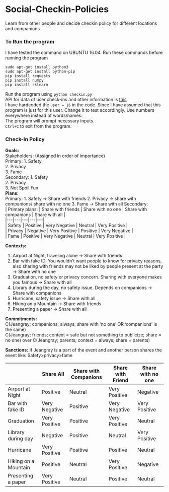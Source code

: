 # Social-Checkin-Policies
Learn from other people and decide checkin policy for different locations and companions
  
### To Run the program  
I have tested the command on UBUNTU 16.04. Run these commands before running the program   
``` sudo apt-get update   
sudo apt-get install python3    
sudo apt-get install python-pip   
pip install requests   
pip install numpy   
pip install sklearn   
```   
Run the program using `python checkin.py`  
API for data of user check-ins and other information is [this](http://yangtze.csc.ncsu.edu:9090/csc555checkinf18-sandbox-sd/services.jsp)   
I have hardcoded the `user = 16` in the code. Since I have assumed that this program is just for this user. Change it to test accordingly. Use numbers everywhere instead of words/names.   
The program will prompt necessary inputs.   
`Ctrl+C` to exit from the program.   
   
### Check-In Policy  
    
**Goals:**   
Stakeholders: (Assigned in order of importance)   
Primary:	1. Safety   
			2. Privacy   
			3. Fame   
Secondary:	1. Safety   
			2. Privacy   
			3. Not Spoil Fun   		
**Plans:**   
Primary:	1. Safety -> Share with friends
			2. Privacy -> share with companions/ share with no one
			3. Fame -> Share with all
Secondary:	 
| Primary plans: | Share with friends | Share with no one | Share with companions | Share with all |    
|---|---|---|---|---|   
| Safety | Positive | Very Negative | Neutral | Very Positive |    
| Privacy | Negative | Very Positive | Positive | Very Negative |  
| Fame | Positive	| Very Negative | Neutral | Very Positive |  
		
		
**Contexts:**
1.	Airport at Night, traveling alone 
-> Share with friends
2.	Bar with fake ID. You wouldn’t want people to know for privacy reasons, also sharing with friends may not be liked by people present at the party 
-> Share with no one
3.	Graduation, no safety or privacy concern. Sharing with everyone makes you famous 
-> Share with all
4.	Library during the day, no safety issue. Depends on companions
->	Share with companions
5.	Hurricane, safety issue
->	Share with all
6.	Hiking on a Mountain
->	Share with friends
7.	Presenting a paper
->	Share with all
  
**Commitments:**  
C(Jeangray; companions; always; share with ‘no one’ OR ‘companions’ is the same)   
C(Jeangray; friends; context = safe but not something to publicize; share = no one) over
C(Jeangray; parents; context = always; share = parents)   
   
**Sanctions:**
If Jeangray is a part of the event and another person shares the event like:
Safety>privacy>fame   
   

|                      | Share All     | Share with Companions | Share with Friend | Share with no one |
|----------------------|---------------|-----------------------|-------------------|-------------------|
| Airport at Night     | Positive      | Neutral               | Very Positive     | Negative          |
| Bar with fake ID     | Very Negative | Positive              | Very Negative     | Very Positive     |
| Graduation           | Very Positive | Positive              | Very Positive     | Neutral           |
| Library during day   | Negative      | Positive              | Neutral           | Very Positive     |
| Hurricane            | Very Positive | Positive              | Positive          | Neutral           |
| Hiking on a Mountain | Positive      | Neutral               | Very Positive     | Negative          |
| Presenting a paper   | Very Positive | Neutral               | Positive          | Neutral           |
